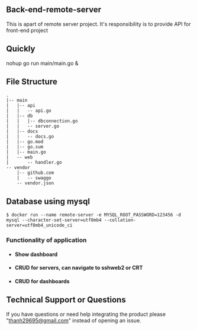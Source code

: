## Back-end-remote-server
This is apart of remote server project. It's responsibility is to provide API for front-end project

## Quickly
nohup go run main/main.go &

## File Structure

```
.
|-- main
|   |-- api
|   |   -- api.go
|   |-- db
|   |   |-- dbconnection.go
|   |   -- server.go
|   |-- docs
|   |   -- docs.go
|   |-- go.mod
|   |-- go.sum
|   |-- main.go
|   -- web
|       -- handler.go
-- vendor
    |-- github.com
    |   -- swaggo
    -- vendor.json
```

## Database using mysql
```
$ docker run --name remote-server -e MYSQL_ROOT_PASSWORD=123456 -d mysql --character-set-server=utf8mb4 --collation-server=utf8mb4_unicode_ci
```

### Functionality of application
* #### Show dashboard 
* #### CRUD for servers, can navigate to sshweb2 or CRT
* #### CRUD for dashboards


## Technical Support or Questions

If you have questions or need help integrating the product please "thanh29695@gmail.com" instead of opening an issue.

